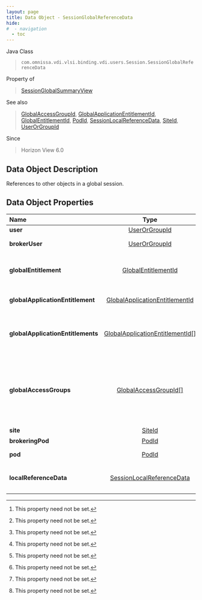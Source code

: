 ```yaml
---
layout: page
title: Data Object - SessionGlobalReferenceData
hide:
#  - navigation
  - toc
---
```






Java Class
> `com.omnissa.vdi.vlsi.binding.vdi.users.Session.SessionGlobalReferenceData`

Property of
> [SessionGlobalSummaryView](vdi.users.Session.SessionGlobalSummaryView.md#field_detail)

See also
> [GlobalAccessGroupId](vdi.entity.GlobalAccessGroupId.md), [GlobalApplicationEntitlementId](vdi.entity.GlobalApplicationEntitlementId.md), [GlobalEntitlementId](vdi.entity.GlobalEntitlementId.md), [PodId](vdi.entity.PodId.md), [SessionLocalReferenceData](vdi.users.Session.SessionLocalReferenceData.md), [SiteId](vdi.entity.SiteId.md), [UserOrGroupId](vdi.entity.UserOrGroupId.md)

Since
> Horizon View 6.0


## Data Object Description

References to other objects in a global session.

## Data Object Properties

 Name | Type | Description
:---|:---:|:---
**user**| [UserOrGroupId](vdi.entity.UserOrGroupId.md)|  User for this session.
**brokerUser**| [UserOrGroupId](vdi.entity.UserOrGroupId.md)|  User Id for the broker user associated with the session. [^1]
**globalEntitlement**| [GlobalEntitlementId](vdi.entity.GlobalEntitlementId.md)|  Global entitlement Id for this session. Either globalEntitlement or globalApplicationEntitlements will be set but not both. [^1]
**globalApplicationEntitlement**| [GlobalApplicationEntitlementId](vdi.entity.GlobalApplicationEntitlementId.md)| **Deprecated.**_use[globalApplicationEntitlements](vdi.users.Session.SessionGlobalReferenceData.md#globalApplicationEntitlements) instead _ Global application entitlement Id for this session  **_Since_** Horizon View 6.2 [^1]
**globalApplicationEntitlements**| [GlobalApplicationEntitlementId[]](vdi.entity.GlobalApplicationEntitlementId.md)|  The Global Application Entitlements that have been used to launch applications in this session. Either globalEntitlement or globalApplicationEntitlements will be set but not both.  **_Since_** Horizon 7.2 [^1]
**globalAccessGroups**| [GlobalAccessGroupId[]](vdi.entity.GlobalAccessGroupId.md)|  Global access group(s) associated with this session. For a global desktop entitlement session, this is the global desktop entitlement's global access group. In case of global application entitlement session, this is global access groups of all the global application entitlements that have been used to launch applications in this session.  **_Since_** Horizon 8.2 [^1]
**site**| [SiteId](vdi.entity.SiteId.md)|  Site Id of Pod where session landed.
**brokeringPod**| [PodId](vdi.entity.PodId.md)|  Pod Id of Pod where session was brokered. [^1]
**pod**| [PodId](vdi.entity.PodId.md)|  Pod Id of Pod where session was established. [^1]
**localReferenceData**| [SessionLocalReferenceData](vdi.users.Session.SessionLocalReferenceData.md)|  References to the local pod's object if this global session residing on the local pod. Unset if this session does not reside on the local pod. [^1]


 


[^1]: This property need not be set.